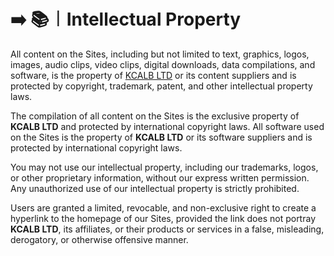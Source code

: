 # ➡️ 📚︱Intellectual Property

All content on the Sites, including but not limited to text, graphics, logos, images, audio clips, video clips, digital downloads, data compilations, and software, is the property of [KCALB LTD](https://find-and-update.company-information.service.gov.uk/company/14132246) or its content suppliers and is protected by copyright, trademark, patent, and other intellectual property laws.

The compilation of all content on the Sites is the exclusive property of **KCALB LTD** and protected by international copyright laws. All software used on the Sites is the property of **KCALB LTD** or its software suppliers and is protected by international copyright laws.

You may not use our intellectual property, including our trademarks, logos, or other proprietary information, without our express written permission. Any unauthorized use of our intellectual property is strictly prohibited.

Users are granted a limited, revocable, and non-exclusive right to create a hyperlink to the homepage of our Sites, provided the link does not portray **KCALB LTD**, its affiliates, or their products or services in a false, misleading, derogatory, or otherwise offensive manner.
